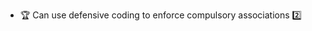 * <span id="outcome-explain">:trophy: Can use defensive coding to enforce compulsory associations :two:</span>
